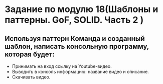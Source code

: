 # Задание по модулю 18(Шаблоны и паттерны. GoF, SOLID. Часть 2  )
## Используя паттерн Команда и созданный  шаблон, напиcать консольную программу, которая будет:
* Принимать на вход ссылку на  Youtube-видео. 
* Выводить в консоль информацию: название видео и описание.
* Скачивать видео.
